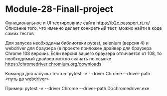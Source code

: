 # Module-28-Finall-project
Функциональное и UI тестирование сайта https://b2c.passport.rt.ru/ Описание того, что именно делает конкретный тест, можно найти в коде самих тестов

Для запуска необходимы библиотеки pytest, selenium (версия 4) и webdriver для браузера (в проекте приложен драйвер для браузера Chrome 108 версии). Если версия вашего браузера отличается от 108, то необходимый драйвер можно скачать по ссылке https://chromedriver.chromium.org/downloads

Команда для запуска тестов: pytest -v --driver Chrome --driver-path <путь до webdriver> 

Пример: pytest -v --driver Chrome --driver-path D:/chromedriver.exe
